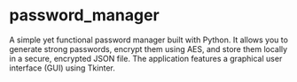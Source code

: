 # password_manager
A simple yet functional password manager built with Python. It allows you to generate strong passwords, encrypt them using AES, and store them locally in a secure, encrypted JSON file. The application features a graphical user interface (GUI) using Tkinter.
